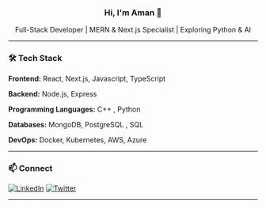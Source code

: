 <h3 align="center">Hi, I'm Aman 👋</h3>

<p align="center">
 Full-Stack Developer | MERN & Next.js Specialist | Exploring Python & AI
</p>

---

### 🛠 Tech Stack

**Frontend:** React, Next.js, Javascript, TypeScript  

**Backend:** Node.js, Express

**Programming Languages:** C++ , Python

**Databases:** MongoDB, PostgreSQL , SQL  

**DevOps:** Docker, Kubernetes, AWS, Azure  

---

### 📫 Connect

[![LinkedIn](https://img.shields.io/badge/LinkedIn-0A66C2?style=flat&logo=linkedin&logoColor=white)](https://www.linkedin.com/in/amanmalviya1/)
[![Twitter](https://img.shields.io/badge/Twitter-1DA1F2?style=flat&logo=twitter&logoColor=white)](https://x.com/aman_dev1504)

---
